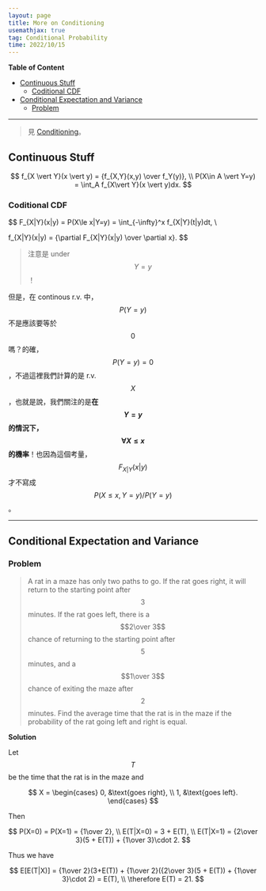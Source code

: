 ```yaml
---
layout: page
title: More on Conditioning
usemathjax: true
tag: Conditional Probability
time: 2022/10/15
---
```


**Table of Content**
- [Continuous Stuff](#continuous-stuff)
  - [Coditional CDF](#coditional-cdf)
- [Conditional Expectation and Variance](#conditional-expectation-and-variance)
  - [Problem](#problem)

---

> 見 [Conditioning](../3-Conditioning)。

## Continuous Stuff

$$
f_{X \vert Y}(x \vert y) = {f_{X,Y}(x,y) \over f_Y(y)}, \\
P(X\in A \vert Y=y) = \int_A f_{X\vert Y}(x \vert y)dx. $$

### Coditional CDF

$$
F_{X|Y}(x|y) = P(X\le x|Y=y) = \int_{-\infty}^x f_{X|Y}(t|y)dt, \\

f_{X|Y}(x|y) = {\partial F_{X|Y}(x|y) \over \partial x}.
$$

> 注意是 under $$Y=y$$！

但是，在 continous r.v. 中，$$P(Y=y)$$ 不是應該要等於 $$0$$ 嗎？的確，$$P(Y=y) = 0$$，不過這裡我們計算的是 r.v. $$X$$，也就是說，我們關注的是**在 $$Y=y$$ 的情況下，$$\forall X \le x$$ 的機率**！也因為這個考量，$$F_{X\vert Y}(x\vert y)$$ 才不寫成 $$P(X\le x, Y=y)/P(Y=y)$$。

---

## Conditional Expectation and Variance

### Problem
> A rat in a maze has only two paths to go. If the rat goes right, it will return to the starting point after $$3$$ minutes. If the rat goes left, there is a $$2\over 3$$ chance of returning to the starting point after $$5$$ minutes, and a $$1\over 3$$ chance of exiting the maze after $$2$$ minutes. Find the average time that the rat is in the maze if the probability of the rat going left and right is equal.

**Solution**

Let $$T$$ be the time that the rat is in the maze and 

$$
X = \begin{cases}
    0, &\text{goes right}, \\
    1, &\text{goes left}.
\end{cases}
$$

Then

$$
P(X=0) = P(X=1) = {1\over 2}, \\
E(T|X=0) = 3 + E(T), \\
E(T|X=1) = {2\over 3}(5 + E(T)) + {1\over 3}\cdot 2.
$$

Thus we have

$$
E[E(T|X)] = {1\over 2}(3+E(T)) + {1\over 2}({2\over 3}(5 + E(T)) + {1\over 3}\cdot 2) = E(T), \\
\therefore E(T) = 21.
$$